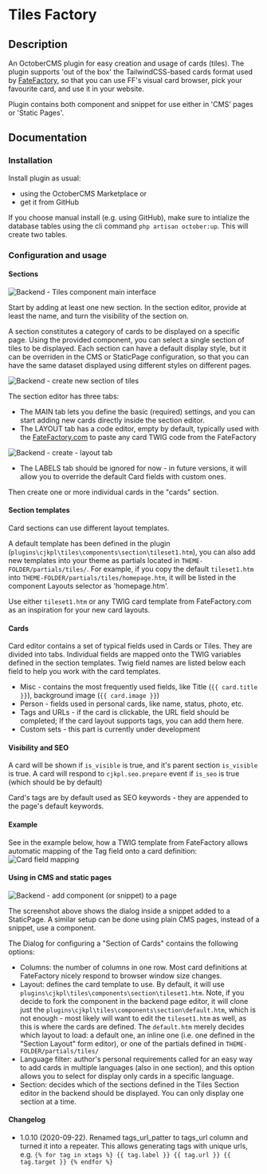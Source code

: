 # Tiles Factory

## Description

An OctoberCMS plugin for easy creation and usage of cards (tiles). The plugin supports 'out of the box' the TailwindCSS-based cards format used by [FateFactory](https://fatefactory.com?target=_blank), so that you can use FF's visual card browser, pick your favourite card, and use it in your website.

Plugin contains both component and snippet for use either in 'CMS' pages or 'Static Pages'.

## Documentation

### Installation

Install plugin as usual:
- using the OctoberCMS Marketplace or
- get it from GitHub

If you choose manual install (e.g. using GitHub), make sure to intialize the database tables using the cli command `php artisan october:up`. This will create two tables. 

### Configuration and usage

#### Sections

![Backend - Tiles component main interface](https://fatefactory.com/storage/app/media/plugins/tiles/sections-list.png)

Start by adding at least one new section. In the section editor, provide at least the name, and turn the visibility of the section on. 

A section constitutes a category of cards to be displayed on a specific page. Using the provided component, you can select a single section of tiles to be displayed. Each section can have a default display style, but it can be overriden in the CMS or StaticPage configuration, so that you can have the same dataset displayed using different styles on different pages.

![Backend - create new section of tiles](https://fatefactory.com/storage/app/media/plugins/tiles/sections-create-edit-tab1.png)

The section editor has three tabs:
- The MAIN tab lets you define the basic (required) settings, and you can start adding new cards directly inside the section editor.
- The LAYOUT tab has a code editor, empty by default, typically used with the [FateFactory.com](https://fatefactory.com?target=_blank) to paste any card TWIG code from the FateFactory

![Backend - create - layout tab](https://fatefactory.com/storage/app/media/plugins/tiles/sections-create-edit-tab2.png)

- The LABELS tab should be ignored for now - in future versions, it will allow you to override the default Card fields with custom ones.

Then create one or more individual cards in the "cards" section.

#### Section templates

Card sections can use different layout templates.

A default template has been defined in the plugin (`plugins\cjkpl\tiles\components\section\tileset1.htm`), you can also add new templates into your theme as partials located in `THEME-FOLDER/partials/tiles/`. For example, if you copy the default `tileset1.htm` into `THEME-FOLDER/partials/tiles/homepage.htm`, it will be listed in the component Layouts selector as 'homepage.htm'.

Use either `tileset1.htm` or any TWIG card template from FateFactory.com as an inspiration for your new card layouts.

#### Cards 

Card editor contains a set of typical fields used in Cards or Tiles. They are divided into tabs.
Individual fields are mapped onto the TWIG variables defined in the section templates. Twig field names are listed below each field to help you work with the card templates.

- Misc - contains the most frequently used fields, like Title (`{{ card.title }}`), background image (`{{ card.image }}`)
- Person - fields used in personal cards, like name, status, photo, etc.
- Tags and URLs - if the card is clickable, the URL field should be completed; If the card layout supports tags, you can add them here.
- Custom sets - this part is currently under development

#### Visibility and SEO

A card will be shown if ```is_visible``` is true, and it's parent section ```is_visible``` is true.
A card will respond to ```cjkpl.seo.prepare``` event if ```is_seo``` is true (which should be by default) 

Card's tags are by default used as SEO keywords - they are appended to the page's default keywords.

#### Example

See in the example below, how a TWIG template from FateFactory allows automatic mapping of the Tag field onto a card definition:
![Card field mapping](https://fatefactory.com/storage/app/media/plugins/tiles/ff-card-mapping.png)

#### Using in CMS and static pages

![Backend - add component (or snippet) to a page](https://fatefactory.com/storage/app/media/plugins/tiles/static-add-page.png)

The screenshot above shows the dialog inside a snippet added to a StaticPage. A similar setup can be done using plain CMS pages, instead of a snippet, use a component.

The Dialog for configuring a "Section of Cards" contains the following options:
- Columns: the number of columns in one row. Most card definitions at FateFactory nicely respond to browser window size changes.
- Layout: defines the card template to use. By default, it will use `plugins\cjkpl\tiles\components\section\tileset1.htm`. Note, if you decide to fork the component in the backend page editor, it will clone just the `plugins\cjkpl\tiles\components\section\default.htm`, which is not enough - most likely will want to edit the `tileset1.htm` as well, as this is where the cards are defined. The `default.htm` merely decides which layout to load: a default one, an inline one (i.e. one defined in the "Section Layout" form editor), or one of the partials defined in `THEME-FOLDER/partials/tiles/`
- Language filter: author's personal requirements called for an easy way to add cards in multiple languages (also in one section), and this option allows you to select for display only cards in a specific language.
- Section: decides which of the sections defined in the Tiles Section editor in the backend should be displayed. You can only display one section at a time.

#### Changelog

* 1.0.10 (2020-09-22). Renamed tags_url_patter to tags_url column and turned it into a repeater. This allows generating tags with unique urls, e.g. ```{% for tag in xtags %} {{ tag.label }} {{ tag.url }} {{ tag.target }} {% endfor %}```